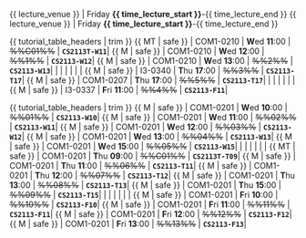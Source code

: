 <span id="lectures-s1">{{ lecture_venue }} | Friday **{{ time_lecture_start }}**-{{ time_lecture_end }}</span>
<span id="lectures-s2">{{ lecture_venue }} | Friday **{{ time_lecture_start }}**-{{ time_lecture_end }}</span>

<span id="tutorials-s1">

{{ tutorial_table_headers | trim }}
{{ MT | safe }} | COM1-0210 | **W**ed  **11**:00 | ~~%%C01%%~~ | **`CS2113T-W11`**|
{{ M | safe }} | COM1-0210 | **W**ed  **12**:00 | ~~%%1%%~~ | **`CS2113-W12`**|
{{ M | safe }} | COM1-0210 | **W**ed  **13**:00 | ~~%%2%%~~ | **`CS2113-W13`**|
 | | | | | |
{{ M | safe }} | I3-0340 | **T**hu  **17**:00 | ~~%%3%%~~ | **`CS2113-T17`**|
{{ M | safe }} | COM1-0207 | **T**hu  **17**:00 | ~~%%5%%~~ | **`CS2113-T17`**|
 | | | | | |
{{ M | safe }} | I3-0337 | **F**ri  **11**:00 | ~~%%4%%~~ | **`CS2113-F11`**|
</span>

<span id="tutorials-s2">

{{ tutorial_table_headers | trim }}
{{ M | safe }} | COM1-0201 | **W**ed  **10**:00 | ~~%%01%%~~ | **`CS2113-W10`**|
{{ M | safe }} | COM1-0201 | **W**ed  **11**:00 | ~~%%02%%~~ | **`CS2113-W11`**|
{{ M | safe }} | COM1-0201 | **W**ed  **12**:00 | ~~%%03%%~~ | **`CS2113-W12`**|
{{ M | safe }} | COM1-0201 | **W**ed  **13**:00 | ~~%%04%%~~ | **`CS2113-W13`**|
{{ M | safe }} | COM1-0201 | **W**ed  **15**:00 | ~~%%05%%~~ | **`CS2113-W15`**|
 | | | | | |
{{ MT | safe }} | COM1-0201 | **T**hu  **09**:00 | ~~%%C01%%~~ | **`CS2113T-T09`**|
{{ M | safe }} | COM1-0201 | **T**hu  **11**:00 | ~~%%06%%~~ | **`CS2113-T11`**|
{{ M | safe }} | COM1-0201 | **T**hu  **12**:00 | ~~%%07%%~~ | **`CS2113-T12`**|
{{ M | safe }} | COM1-0201 | **T**hu  **13**:00 | ~~%%08%%~~ | **`CS2113-T13`**|
{{ M | safe }} | COM1-0201 | **T**hu  **15**:00 | ~~%%09%%~~ | **`CS2113-T15`**|
 | | | | | |
{{ M | safe }} | COM1-0201 | **F**ri  **10**:00 | ~~%%10%%~~ | **`CS2113-F10`**|
{{ M | safe }} | COM1-0201 | **F**ri  **11**:00 | ~~%%11%%~~ | **`CS2113-F11`**|
{{ M | safe }} | COM1-0201 | **F**ri  **12**:00 | ~~%%12%%~~ | **`CS2113-F12`**|
{{ M | safe }} | COM1-0201 | **F**ri  **13**:00 | ~~%%13%%~~ | **`CS2113-F13`**|
</span>
